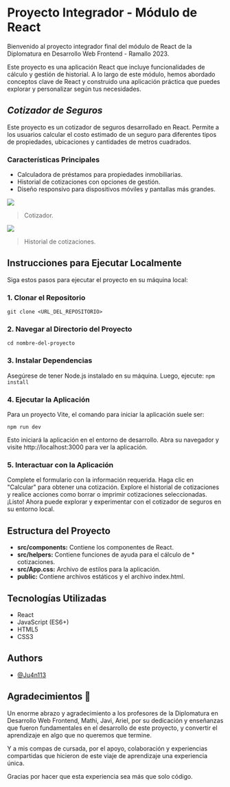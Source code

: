 
# Proyecto Integrador - Módulo de React

Bienvenido al proyecto integrador final del módulo de React de la Diplomatura en Desarrollo Web Frontend - Ramallo 2023.

Este proyecto es una aplicación React que incluye funcionalidades de cálculo y gestión de historial. A lo largo de este módulo, hemos abordado conceptos clave de React y construido una aplicación práctica que puedes explorar y personalizar según tus necesidades.

## *Cotizador de Seguros*
Este proyecto es un cotizador de seguros desarrollado en React. Permite a los usuarios calcular el costo estimado de un seguro para diferentes tipos de propiedades, ubicaciones y cantidades de metros cuadrados.

### Características Principales
* Calculadora de préstamos para propiedades inmobiliarias.
* Historial de cotizaciones con opciones de gestión.
* Diseño responsivo para dispositivos móviles y pantallas más grandes.

![](https://i.imgur.com/slCeYay.png)

> Cotizador.

![](https://i.imgur.com/KJWgioJ.png)

> Historial de cotizaciones.


## Instrucciones para Ejecutar Localmente

Siga estos pasos para ejecutar el proyecto en su máquina local:

### 1. Clonar el Repositorio
`git clone <URL_DEL_REPOSITORIO>`

### 2. Navegar al Directorio del Proyecto
`cd nombre-del-proyecto`

### 3.	Instalar Dependencias
Asegúrese de tener Node.js instalado en su máquina. Luego, ejecute:
`npm install`

### 4.	Ejecutar la Aplicación
Para un proyecto Vite, el comando para iniciar la aplicación suele ser:

`npm run dev`

Esto iniciará la aplicación en el entorno de desarrollo. Abra su navegador y visite http://localhost:3000 para ver la aplicación.

### 5. Interactuar con la Aplicación

Complete el formulario con la información requerida.
Haga clic en "Calcular" para obtener una cotización.
Explore el historial de cotizaciones y realice acciones como borrar o imprimir cotizaciones seleccionadas.
¡Listo! Ahora puede explorar y experimentar con el cotizador de seguros en su entorno local.

## Estructura del Proyecto
* **src/components:** Contiene los componentes de React.
* **src/helpers:** Contiene funciones de ayuda para el cálculo de * cotizaciones.
* **src/App.css:** Archivo de estilos para la aplicación.
* **public:** Contiene archivos estáticos y el archivo index.html.

## Tecnologías Utilizadas
* React
* JavaScript (ES6+)
* HTML5
* CSS3


## Authors

- [@Ju4n113](https://github.com/Ju4n113)


## Agradecimientos 🌟

Un enorme abrazo y agradecimiento a los profesores de la Diplomatura en Desarrollo Web Frontend,  Mathi, Javi, Ariel, por su dedicación y enseñanzas que fueron fundamentales en el desarrollo de este proyecto, y convertir el aprendizaje en algo que no queremos que termine.

Y a mis compas de cursada, por el apoyo, colaboración y experiencias compartidas que hicieron de este viaje de aprendizaje una experiencia única.

Gracias por hacer que esta experiencia sea más que solo código. 



